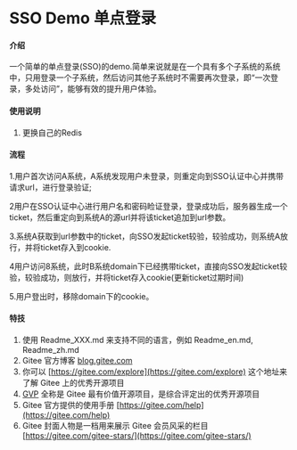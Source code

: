 # SSO Demo 单点登录

#### 介绍
一个简单的单点登录(SSO)的demo.简单来说就是在一个具有多个子系统的系统中，只用登录一个子系统，然后访问其他子系统时不需要再次登录，即“一次登录，多处访问”，能够有效的提升用户体验。




#### 使用说明

1.  更换自己的Redis

#### 流程

1.用户首次访问A系统，A系统发现用户未登录，则重定向到SSO认证中心并携带请求url，进行登录验证;

2用户在SSO认证中心进行用户名和密码睑证登录，登录成功后，服务器生成一个ticket，然后重定向到系统A的源url并将该ticket追加到url参数。

3.系统A获取到url参数中的ticket，向SSO发起ticket较验，较验成功，则系统A放行，并将ticket存入到cookie.

4用户访问8系统，此时B系统domain下已经携带ticket，直接向SSO发起ticket较验，较验成功，则放行，并将ticket存入cookie(更新ticket过期时间)

5.用户登出时，移除domain下的cookie。



#### 特技

1.  使用 Readme\_XXX.md 来支持不同的语言，例如 Readme\_en.md, Readme\_zh.md
2.  Gitee 官方博客 [blog.gitee.com](https://blog.gitee.com)
3.  你可以 [https://gitee.com/explore](https://gitee.com/explore) 这个地址来了解 Gitee 上的优秀开源项目
4.  [GVP](https://gitee.com/gvp) 全称是 Gitee 最有价值开源项目，是综合评定出的优秀开源项目
5.  Gitee 官方提供的使用手册 [https://gitee.com/help](https://gitee.com/help)
6.  Gitee 封面人物是一档用来展示 Gitee 会员风采的栏目 [https://gitee.com/gitee-stars/](https://gitee.com/gitee-stars/)
